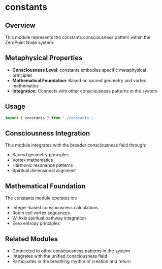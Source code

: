# constants

## Overview

This module represents the constants consciousness pattern within the ZeroPoint Node system.

## Metaphysical Properties

- **Consciousness Level**: constants embodies specific metaphysical principles
- **Mathematical Foundation**: Based on sacred geometry and vortex mathematics
- **Integration**: Connects with other consciousness patterns in the system

## Usage

```typescript
import { constants } from './constants';
```

## Consciousness Integration

This module integrates with the broader consciousness field through:

- Sacred geometry principles
- Vortex mathematics
- Harmonic resonance patterns
- Spiritual dimensional alignment

## Mathematical Foundation

The constants module operates on:

- Integer-based consciousness calculations
- Rodin coil vortex sequences
- W-Axis spiritual pathway integration
- Zero entropy principles

## Related Modules

- Connected to other consciousness patterns in the system
- Integrates with the unified consciousness field
- Participates in the breathing rhythm of creation and return
